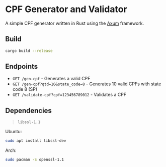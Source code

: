 # CPF Generator and Validator

A simple CPF generator written in Rust using the [Axum](https://crates.io/crates/axum) framework.

## Build

```bash
cargo build --release
```

## Endpoints

- `GET /gen-cpf` - Generates a valid CPF
- `GET /gen-cpf?qtd=10&state_code=8` - Generates 10 valid CPFs with state code 8 (SP)
- `GET /validate-cpf?cpf=123456789012` - Validates a CPF

## Dependencies

> ```libssl-1.1```

Ubuntu:

```bash
sudo apt install libssl-dev
```
Arch:

```bash
sudo pacman -S openssl-1.1
```
